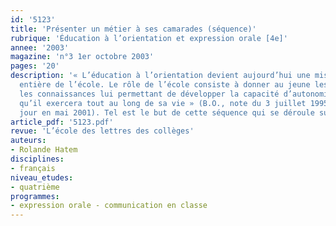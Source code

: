 ```yaml
---
id: '5123'
title: 'Présenter un métier à ses camarades (séquence)'
rubrique: 'Éducation à l’orientation et expression orale [4e]'
annee: '2003'
magazine: 'n°3 1er octobre 2003'
pages: '20'
description: '« L’éducation à l’orientation devient aujourd’hui une mission à part
  entière de l’école. Le rôle de l’école consiste à donner au jeune les méthodes et
  les connaissances lui permettant de développer la capacité d’autonomie et la responsabilité
  qu’il exercera tout au long de sa vie » (B.O., note du 3 juillet 1995, remise à
  jour en mai 2001). Tel est le but de cette séquence qui se déroule sur six séances.'
article_pdf: '5123.pdf'
revue: 'L’école des lettres des collèges'
auteurs:
- Rolande Hatem
disciplines:
- français
niveau_etudes:
- quatrième
programmes:
- expression orale - communication en classe
---
```

